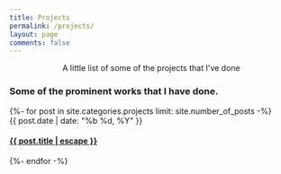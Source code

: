 ```yaml
---
title: Projects
permalink: /projects/
layout: page
comments: false
---
```


<center>A little list of some of the projects that I've done</center>


<!-- <h3 class="posts-item-note" aria-label="Recent Projects">Recent Projects</h3>
<center>
{%- for post in site.posts limit: site.number_of_posts -%}
<article class="post-item">
  <span class="post-item-date">{{ post.date | date: "%b %d, %Y" }}</span>
  <h4 class="post-item-title">
    <a href="{{ post.url }}">{{ post.title | escape }}</a>
  </h4>
</article>
{%- endfor -%}
</center> -->
<h3 class="posts-item-note" aria-label="Recent projects">Some of the prominent works that I have done.</h3>
{%- for post in site.categories.projects limit: site.number_of_posts -%}
<article class="post-item">
  <span class="post-item-date">{{ post.date | date: "%b %d, %Y" }}</span>
  <h4 class="post-item-title">
    <a href="{{ post.url }}">{{ post.title | escape }}</a>
  </h4>
</article>
{%- endfor -%}


